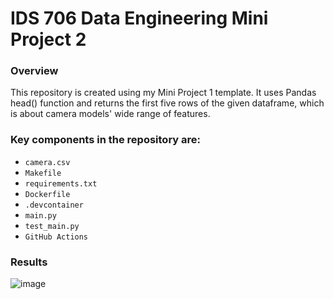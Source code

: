 # IDS 706 Data Engineering Mini Project 2

### Overview
This repository is created using my Mini Project 1 template. It uses Pandas head() function and returns the first five rows of the given dataframe, which is about camera models' wide range of features. 

### Key components in the repository are:
- `camera.csv`
- `Makefile`
- `requirements.txt`
- `Dockerfile`
- `.devcontainer`
- `main.py`
- `test_main.py`
- `GitHub Actions`

### Results 
![image](https://github.com/jiwonny29/IDS706-Mini-Project2/assets/141780408/f347f709-7ee7-4262-b9c8-db785b202a3d)
